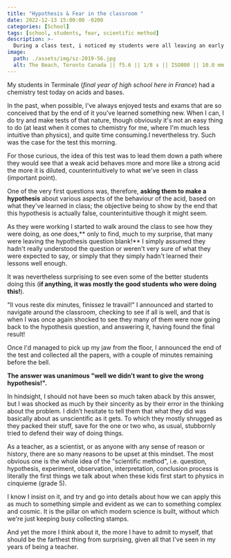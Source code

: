 ```yaml
---
title: "Hypothesis & Fear in the classroom "
date: 2022-12-13 15:00:00 -0200
categories: [School]
tags: [school, students, fear, scientific method] 
description: >-
  During a class test, i noticed my students were all leaving an early question wherein they were to make a hypothesis blank. 
image: 
  path: ./assets/img/sz-2019-56.jpg
  alt: The Beach, Toronto Canada || f5.6 || 1/8 s || ISO800 || 10.0 mm || NIKON D7200
---
```

My students in Terminale (*final year of high school here in France*) had a chemistry test today on acids and bases.

In the past, when possible, I've always enjoyed tests and exams that are so conceived that by the end of it you've learned something new. When I can, I do try and make tests of that nature, though obviously it's not an easy thing to do (at least when it comes to chemistry for me, where I'm much less intuitive than physics), and quite time consuming.I nevertheless try. Such was the case for the test this morning. 

For those curious, the idea of this test was to lead them down a path where they would see that a weak acid behaves more and more like a strong acid the more it is diluted, counterintuitively to what we've seen in class (important point).

One of the very first questions was, therefore, **asking them to make a hypothesis** about various aspects of the behaviour of the acid, based on what they've learned in class; the objective being to show by the end that this hypothesis is actually false, counterintuitive though it might seem.

As they were working I started to walk around the class to see how they were doing, as one does,** only to find, much to my surprise, that many were leaving the hypothesis question blank!** I simply assumed they hadn't really understood the question or weren't very sure of what they were expected to say, or simply that they simply hadn't learned their lessons well enough.

It was nevertheless surprising to see even some of the better students doing this (**if anything, it was mostly the good students who were doing this!**).

"Il vous reste dix minutes, finissez le travail!" I announced and started to navigate around the classroom, checking to see if all is well, and that is when I was once again shocked to see they many of them were now going back to the hypothesis question, and answering it, having found the final result!

Once I'd managed to pick up my jaw from the floor, I announced the end of the test and collected all the papers, with a couple of minutes remaining before the bell.

**The answer was unanimous "well we didn’t want to give the wrong hypothesis!".** 

In hindsight, I should not have been so much taken aback by this answer, but I was shocked as much by their sincerity as by their error in the thinking about the problem. I didn’t hesitate to tell them that what they did was basically about as unscientific as it gets. To which they mostly shrugged as they packed their stuff, save for the one or two who, as usual, stubbornly tried to defend their way of doing things.

As a teacher, as a scientist, or as anyone with any sense of reason or history, there are so many reasons to be upset at this mindset. The most obvious one is the whole idea of the "scientific method", i.e. question, hypothesis, experiment, observation, interpretation, conclusion process is literally the first things we talk about when these kids first start to physics in cinquieme (grade 5).

I know I insist on it, and try and go into details about how we can apply this as much to something simple and evident as we can to something complex and cosmic. It is the pillar on which modern science is built, without which we're just keeping busy collecting stamps.

And yet the more I think about it, the more I have to admit to myself, that should be the farthest thing from surprising, given all that I've seen in my years of being a teacher.



